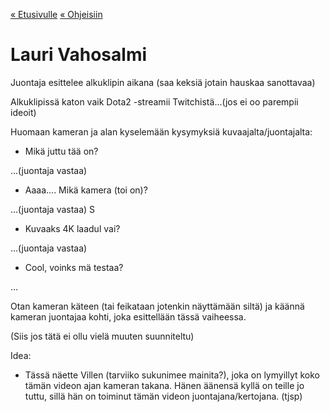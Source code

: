 [« Etusivulle](https://21tiko4.github.io/tiimiesittely/) [« Ohjeisiin](https://21tiko4.github.io/tiimiesittely/scripts/)

# Lauri Vahosalmi

Juontaja esittelee alkuklipin aikana (saa keksiä jotain hauskaa sanottavaa)

Alkuklipissä katon vaik Dota2 -streamii Twitchistä...(jos ei oo parempii ideoit)


Huomaan kameran ja alan kyselemään kysymyksiä kuvaajalta/juontajalta:

- Mikä juttu tää on?

...(juontaja vastaa)

- Aaaa.... Mikä kamera (toi on)? 

...(juontaja vastaa)
S
- Kuvaaks 4K laadul vai?

...(juontaja vastaa)

- Cool, voinks mä testaa?

...

Otan kameran käteen (tai feikataan jotenkin näyttämään siltä) ja käännä kameran juontajaa kohti, joka esittellään tässä vaiheessa. 

(Siis jos tätä ei ollu vielä muuten suunniteltu)

Idea:

- Tässä näette Villen (tarviiko sukunimee mainita?), joka on lymyillyt koko tämän videon ajan kameran takana. 
Hänen äänensä kyllä on teille jo tuttu, sillä hän on toiminut tämän videon juontajana/kertojana. (tjsp)